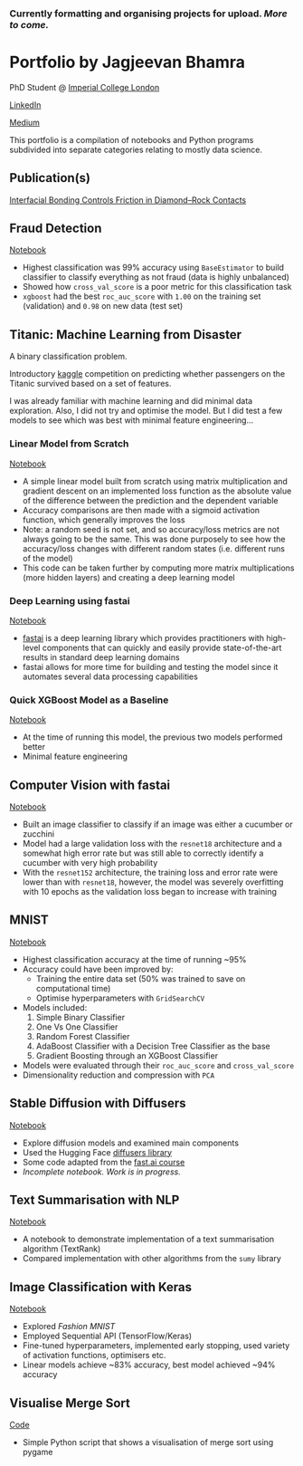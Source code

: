### Currently formatting and organising projects for upload. *More to come.*

# Portfolio by Jagjeevan Bhamra

PhD Student @ [Imperial College London](https://www.imperial.ac.uk/people/j.bhamra19)

[LinkedIn](https://www.linkedin.com/in/jagjeevan/)

[Medium](https://medium.com/@j.bhamra96)

This portfolio is a compilation of notebooks and Python programs subdivided into separate categories relating to mostly data science.

## Publication(s)
[Interfacial Bonding Controls Friction in Diamond–Rock Contacts](https://pubs.acs.org/doi/10.1021/acs.jpcc.1c02857)

## Fraud Detection
[Notebook](https://github.com/jagjeevan96/jagjeevan96.github.io/blob/main/notebooks/fraud-detection.ipynb)
- Highest classification was 99% accuracy using `BaseEstimator` to build classifier to classify everything as not fraud (data is highly unbalanced)
- Showed how `cross_val_score` is a poor metric for this classification task
- `xgboost` had the best `roc_auc_score` with `1.00` on the training set (validation) and `0.98` on new data (test set)

## Titanic: Machine Learning from Disaster

A binary classification problem.

Introductory [kaggle](https://www.kaggle.com/c/titanic) competition on predicting whether passengers on the Titanic survived based on a set of features.

I was already familiar with machine learning and did minimal data exploration. Also, I did not try and optimise the model. But I did test a few models to see which was best with minimal feature engineering...

### Linear Model from Scratch

[Notebook](https://github.com/jagjeevan96/jagjeevan96.github.io/blob/main/notebooks/titanic/linear_from_scratch.ipynb)
    
- A simple linear model built from scratch using matrix multiplication and gradient descent on an implemented loss function as the absolute value of the difference between the prediction and the dependent variable
- Accuracy comparisons are then made with a sigmoid activation function, which generally improves the loss
- Note: a random seed is not set, and so accuracy/loss metrics are not always going to be the same. This was done purposely to see how the accuracy/loss changes with different random states (i.e. different runs of the model)
- This code can be taken further by computing more matrix multiplications (more hidden layers) and creating a deep learning model

### Deep Learning using fastai

[Notebook](https://github.com/jagjeevan96/jagjeevan96.github.io/blob/main/notebooks/titanic/fastai_tabular.ipynb)
    
- [fastai](https://github.com/fastai/fastai) is a deep learning library which provides practitioners with high-level components that can quickly and easily provide state-of-the-art results in standard deep learning domains
- fastai allows for more time for building and testing the model since it automates several data processing capabilities

### Quick XGBoost Model as a Baseline

[Notebook](https://github.com/jagjeevan96/jagjeevan96.github.io/blob/main/notebooks/titanic/XGBoost.ipynb)
    
- At the time of running this model, the previous two models performed better
- Minimal feature engineering

## Computer Vision with fastai
[Notebook](https://github.com/jagjeevan96/jagjeevan96.github.io/blob/main/notebooks/image-classifier.ipynb)
- Built an image classifier to classify if an image was either a cucumber or zucchini
- Model had a large validation loss with the `resnet18` architecture and a somewhat high error rate but was still able to correctly identify a cucumber with very high probability
- With the `resnet152` architecture, the training loss and error rate were lower than with `resnet18`, however, the model was severely overfitting with 10 epochs as the validation loss began to increase with training

## MNIST
[Notebook](https://github.com/jagjeevan96/jagjeevan96.github.io/blob/main/notebooks/mnist.ipynb)
- Highest classification accuracy at the time of running ~95%
- Accuracy could have been improved by:
    - Training the entire data set (50% was trained to save on computational time)
    - Optimise hyperparameters with `GridSearchCV`
- Models included:
    1. Simple Binary Classifier
    2. One Vs One Classifier
    3. Random Forest Classifier
    4. AdaBoost Classifier with a Decision Tree Classifier as the base
    5. Gradient Boosting through an XGBoost Classifier
- Models were evaluated through their `roc_auc_score` and `cross_val_score`
- Dimensionality reduction and compression with `PCA`

## Stable Diffusion with Diffusers
[Notebook](https://github.com/jagjeevan96/jagjeevan96.github.io/blob/main/notebooks/stable-diffusion.ipynb)
- Explore diffusion models and examined main components
- Used the Hugging Face [diffusers library](https://github.com/huggingface/diffusers)
- Some code adapted from the [fast.ai course](https://www.fast.ai)
- *Incomplete notebook. Work is in progress.*

## Text Summarisation with NLP
[Notebook](https://github.com/jagjeevan96/jagjeevan96.github.io/blob/main/notebooks/nlp-text-summarisation.ipynb)
- A notebook to demonstrate implementation of a text summarisation algorithm (TextRank)
- Compared implementation with other algorithms from the `sumy` library

## Image Classification with Keras
[Notebook](https://github.com/jagjeevan96/jagjeevan96.github.io/blob/main/notebooks/fashion-mnist.ipynb)
- Explored *Fashion MNIST*
- Employed Sequential API (TensorFlow/Keras)
- Fine-tuned hyperparameters, implemented early stopping, used variety of activation functions, optimisers etc.
- Linear models achieve ~83% accuracy, best model achieved ~94% accuracy

## Visualise Merge Sort
[Code](https://github.com/jagjeevan96/merge_sort)
- Simple Python script that shows a visualisation of merge sort using pygame
